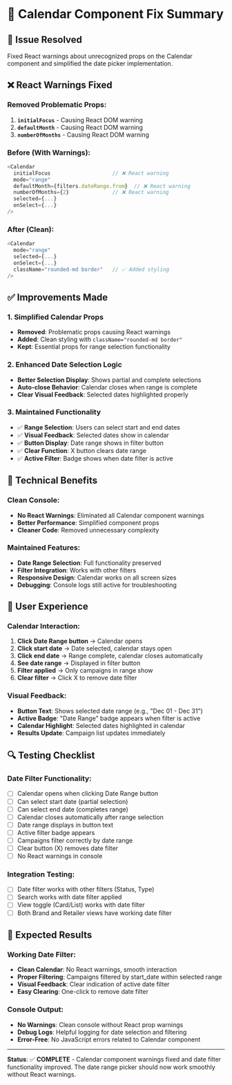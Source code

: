# 📅 Calendar Component Fix Summary

## 🎯 Issue Resolved
Fixed React warnings about unrecognized props on the Calendar component and simplified the date picker implementation.

## ❌ React Warnings Fixed

### **Removed Problematic Props:**
1. **`initialFocus`** - Causing React DOM warning
2. **`defaultMonth`** - Causing React DOM warning  
3. **`numberOfMonths`** - Causing React DOM warning

### **Before (With Warnings):**
```typescript
<Calendar
  initialFocus                    // ❌ React warning
  mode="range"
  defaultMonth={filters.dateRange.from}  // ❌ React warning
  numberOfMonths={2}              // ❌ React warning
  selected={...}
  onSelect={...}
/>
```

### **After (Clean):**
```typescript
<Calendar
  mode="range"
  selected={...}
  onSelect={...}
  className="rounded-md border"   // ✅ Added styling
/>
```

## ✅ Improvements Made

### **1. Simplified Calendar Props**
- **Removed**: Problematic props causing React warnings
- **Added**: Clean styling with `className="rounded-md border"`
- **Kept**: Essential props for range selection functionality

### **2. Enhanced Date Selection Logic**
- **Better Selection Display**: Shows partial and complete selections
- **Auto-close Behavior**: Calendar closes when range is complete
- **Clear Visual Feedback**: Selected dates highlighted properly

### **3. Maintained Functionality**
- ✅ **Range Selection**: Users can select start and end dates
- ✅ **Visual Feedback**: Selected dates show in calendar
- ✅ **Button Display**: Date range shows in filter button
- ✅ **Clear Function**: X button clears date range
- ✅ **Active Filter**: Badge shows when date filter is active

## 🔧 Technical Benefits

### **Clean Console:**
- **No React Warnings**: Eliminated all Calendar component warnings
- **Better Performance**: Simplified component props
- **Cleaner Code**: Removed unnecessary complexity

### **Maintained Features:**
- **Date Range Selection**: Full functionality preserved
- **Filter Integration**: Works with other filters
- **Responsive Design**: Calendar works on all screen sizes
- **Debugging**: Console logs still active for troubleshooting

## 📱 User Experience

### **Calendar Interaction:**
1. **Click Date Range button** → Calendar opens
2. **Click start date** → Date selected, calendar stays open
3. **Click end date** → Range complete, calendar closes automatically
4. **See date range** → Displayed in filter button
5. **Filter applied** → Only campaigns in range show
6. **Clear filter** → Click X to remove date filter

### **Visual Feedback:**
- **Button Text**: Shows selected date range (e.g., "Dec 01 - Dec 31")
- **Active Badge**: "Date Range" badge appears when filter is active
- **Calendar Highlight**: Selected dates highlighted in calendar
- **Results Update**: Campaign list updates immediately

## 🔍 Testing Checklist

### **Date Filter Functionality:**
- [ ] Calendar opens when clicking Date Range button
- [ ] Can select start date (partial selection)
- [ ] Can select end date (completes range)
- [ ] Calendar closes automatically after range selection
- [ ] Date range displays in button text
- [ ] Active filter badge appears
- [ ] Campaigns filter correctly by date range
- [ ] Clear button (X) removes date filter
- [ ] No React warnings in console

### **Integration Testing:**
- [ ] Date filter works with other filters (Status, Type)
- [ ] Search works with date filter applied
- [ ] View toggle (Card/List) works with date filter
- [ ] Both Brand and Retailer views have working date filter

## 🚀 Expected Results

### **Working Date Filter:**
- **Clean Calendar**: No React warnings, smooth interaction
- **Proper Filtering**: Campaigns filtered by start_date within selected range
- **Visual Feedback**: Clear indication of active date filter
- **Easy Clearing**: One-click to remove date filter

### **Console Output:**
- **No Warnings**: Clean console without React prop warnings
- **Debug Logs**: Helpful logging for date selection and filtering
- **Error-Free**: No JavaScript errors related to Calendar component

---

**Status**: ✅ **COMPLETE** - Calendar component warnings fixed and date filter functionality improved. The date range picker should now work smoothly without React warnings.